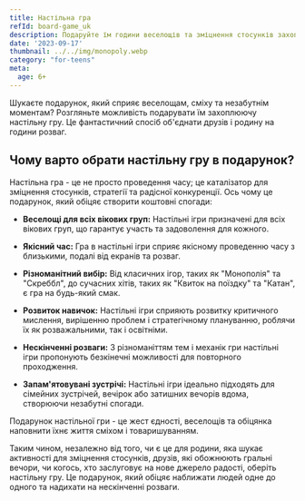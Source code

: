 ```yaml
---
title: Настільна гра
refId: board-game_uk
description: Подаруйте їм години веселощів та зміцнення стосунків захопливою настільною грою.
date: '2023-09-17'
thumbnail: ../../img/monopoly.webp
category: "for-teens"
meta:
  age: 6+
---
```

Шукаєте подарунок, який сприяє веселощам, сміху та незабутнім моментам? Розгляньте можливість подарувати їм захоплюючу настільну гру. Це фантастичний спосіб об'єднати друзів і родину на години розваг.

## Чому варто обрати настільну гру в подарунок?

Настільна гра - це не просто проведення часу; це каталізатор для зміцнення стосунків, стратегії та радісної конкуренції. Ось чому це подарунок, який обіцяє створити коштовні спогади:

- **Веселощі для всіх вікових груп:** Настільні ігри призначені для всіх вікових груп, що гарантує участь та задоволення для кожного.

- **Якісний час:** Гра в настільні ігри сприяє якісному проведенню часу з близькими, подалі від екранів та розваг.

- **Різноманітний вибір:** Від класичних ігор, таких як "Монополія" та "Скреббл", до сучасних хітів, таких як "Квиток на поїздку" та "Катан", є гра на будь-який смак.

- **Розвиток навичок:** Настільні ігри сприяють розвитку критичного мислення, вирішенню проблем і стратегічному плануванню, роблячи їх як розважальними, так і освітніми.

- **Нескінченні розваги:** З різноманіттям тем і механік гри настільні ігри пропонують безкінечні можливості для повторного проходження.

- **Запам'ятовувані зустрічі:** Настільні ігри ідеально підходять для сімейних зустрічей, вечірок або затишних вечорів вдома, створюючи незабутні спогади.

Подарунок настільної гри - це жест єдності, веселощів та обіцянка наповнити їхнє життя сміхом і товаришуванням.

Таким чином, незалежно від того, чи є це для родини, яка шукає активності для зміцнення стосунків, друзів, які обожнюють гральні вечори, чи когось, хто заслуговує на нове джерело радості, оберіть настільну гру. Це подарунок, який обіцяє наближати людей одне до одного та надихати на нескінченні розваги.

